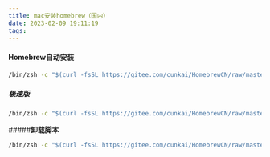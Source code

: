 ```yaml
---
title: mac安装homebrew（国内）
date: 2023-02-09 19:11:19
tags:
---
```


#### Homebrew自动安装

```cmd
/bin/zsh -c "$(curl -fsSL https://gitee.com/cunkai/HomebrewCN/raw/master/Homebrew.sh)"
```

##### 极速版

```cmd
/bin/zsh -c "$(curl -fsSL https://gitee.com/cunkai/HomebrewCN/raw/master/Homebrew.sh)" speed
```

#####**卸载脚本**

```cmd
/bin/zsh -c "$(curl -fsSL https://gitee.com/cunkai/HomebrewCN/raw/master/HomebrewUninstall.sh)"
```

